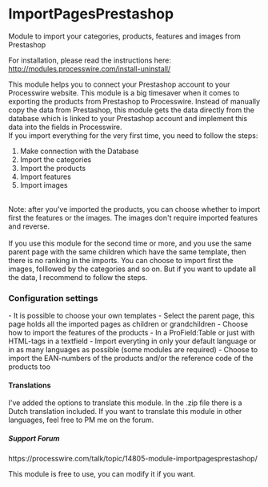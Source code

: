 # ImportPagesPrestashop
Module to import your categories, products, features and images from Prestashop

For installation, please read the instructions here: http://modules.processwire.com/install-uninstall/

This module helps you to connect your Prestashop account to your Processwire website. This module is a big timesaver
when it comes to exporting the products from Prestashop to Processwire. Instead of manually copy the data from
Prestashop, this module gets the data directly from the database which is linked to your Prestashop account
and implement this data into the fields in Processwire. <br>
If you import everything for the very first time, you need to follow the steps:
1) Make connection with the Database
2) Import the categories
3) Import the products
4) Import features
5) Import images 

<br>
Note: after you've imported the products, you can choose whether to import first the features or the images. The images 
don't require imported features and reverse.<br>
<br>
If you use this module for the second time or more, and you use the same parent page with the same children which 
have the same template, then there is no ranking in the imports. You can choose to import first the images, 
folllowed by the categories and so on. But if you want to update all the data, I recommend to follow the steps. 

<h3>Configuration settings</h3>
- It is possible to choose your own templates 
- Select the parent page, this page holds all the imported pages as children or grandchildren
- Choose how to import the features of the products - In a ProField:Table or just with HTML-tags in a textfield
- Import everyting in only your default language or in as many languages as possible (some modules are required)
- Choose to import the EAN-numbers of the products and/or the reference code of the products too

<h4>Translations</h4>
I've added the options to translate this module. In the .zip file there is a Dutch translation included. 
If you want to translate this module in other languages, feel free to PM me on the forum.

<h5>Support Forum</h5>
https://processwire.com/talk/topic/14805-module-importpagesprestashop/

This module is free to use, you can modify it if you want.


